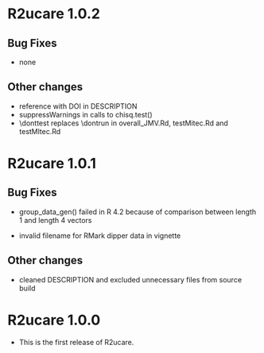 # R2ucare 1.0.2

## Bug Fixes

* none

## Other changes

* reference with DOI in DESCRIPTION
* suppressWarnings in calls to chisq.test()
* \donttest replaces \dontrun in overall_JMV.Rd, testMitec.Rd and testMltec.Rd

# R2ucare 1.0.1

## Bug Fixes

* group_data_gen() failed in R 4.2 because of comparison between length 1 
  and length 4 vectors

* invalid filename for RMark dipper data in vignette

## Other changes

* cleaned DESCRIPTION and excluded unnecessary files from source build

# R2ucare 1.0.0

* This is the first release of R2ucare.
